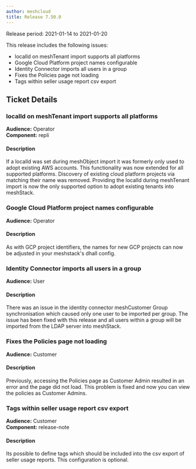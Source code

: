 ```yaml
---
author: meshcloud
title: Release 7.50.0
---
```


Release period: 2021-01-14 to 2021-01-20

This release includes the following issues:
* localId on meshTenant import supports all platforms
* Google Cloud Platform project names configurable
* Identity Connector imports all users in a group
* Fixes the Policies page not loading
* Tags within seller usage report csv export
<!--truncate-->

## Ticket Details
### localId on meshTenant import supports all platforms
**Audience:** Operator<br>**Component:** repli


#### Description
If a localId was set during meshObject import it was formerly only used to adopt existing AWS accounts.
This functionality was now extended for all supported platforms. Discovery of existing cloud platform projects 
via matching their name was removed. Providing the localId during meshTenant import is now the only supported
option to adopt existing tenants into meshStack.

### Google Cloud Platform project names configurable
**Audience:** Operator<br>

#### Description
As with GCP project identifiers, the names for new GCP projects can now be adjusted in your meshstack's dhall config.

### Identity Connector imports all users in a group
**Audience:** User<br>

#### Description
There was an issue in the identity connector meshCustomer Group synchronisation which caused only one user to be imported per group.
The issue has been fixed with this release and all users within a group will be imported from the LDAP server into meshStack.

### Fixes the Policies page not loading
**Audience:** Customer<br>

#### Description
Previously, accessing the Policies page as Customer Admin resulted in an error and the page did not load.
This problem is fixed and now you can view the policies as Customer Admins.

### Tags within seller usage report csv export
**Audience:** Customer<br>**Component:** release-note


#### Description
Its possible to define tags which should be included into the csv export of seller usage reports. This configuration is optional.

